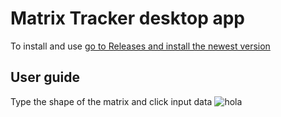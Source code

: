 # Matrix Tracker desktop app

To install and use [go to Releases and install the newest version](https://github.com/kenifl/Proyecto_A.L/releases/)

## User guide

Type the shape of the matrix and click input data 
![hola](https://keep.google.com/u/0/media/v2/1tL2yHXtBSovvpUfF9iio5Sy8pIExs65S41ERPFcntRZIp6tBU1mhL6jSIriLXF0/1zOWS-3QsDXB37AI7OwN-d4eljDS5jokgA-yUKvZmeGq2tskI5b56FoK2T6tI9Q?accept=image%2Fgif%2Cimage%2Fjpeg%2Cimage%2Fjpg%2Cimage%2Fpng%2Cimage%2Fwebp%2Caudio%2Faac&sz=1392)


